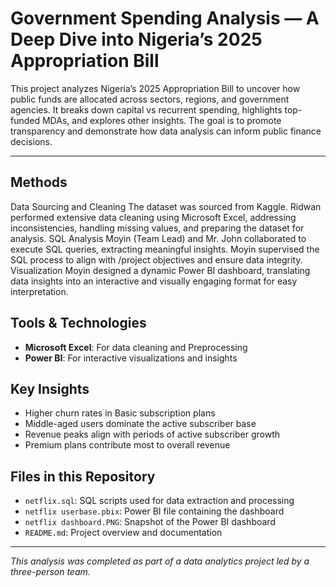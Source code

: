 # Government Spending Analysis — A Deep Dive into Nigeria’s 2025 Appropriation Bill

This project analyzes Nigeria’s 2025 Appropriation Bill to uncover how public funds are allocated across sectors, regions, and government agencies. It breaks down capital vs recurrent spending, highlights top-funded MDAs, and explores other insights. The goal is to promote transparency and demonstrate how data analysis can inform public finance decisions.

---
## Methods
Data Sourcing and Cleaning
The dataset was sourced from Kaggle.
Ridwan performed extensive data cleaning using Microsoft Excel, addressing inconsistencies, handling missing values, and preparing the dataset for analysis.
SQL Analysis
Moyin (Team Lead) and Mr. John collaborated to execute SQL queries, extracting meaningful insights.
Moyin supervised the SQL process to align with /project objectives and ensure data integrity.
Visualization
Moyin designed a dynamic Power BI dashboard, translating data insights into an interactive and visually engaging format for easy interpretation.
## Tools & Technologies
- **Microsoft Excel**: For data cleaning and Preprocessing
- **Power BI**: For interactive visualizations and insights

## Key Insights
- Higher churn rates in Basic subscription plans
- Middle-aged users dominate the active subscriber base
- Revenue peaks align with periods of active subscriber growth
- Premium plans contribute most to overall revenue

## Files in this Repository
- `netflix.sql`: SQL scripts used for data extraction and processing
- `netflix userbase.pbix`: Power BI file containing the dashboard
- `netflix dashboard.PNG`: Snapshot of the Power BI dashboard
- `README.md`: Project overview and documentation

---

_This analysis was completed as part of a data analytics project led by a three-person team._
